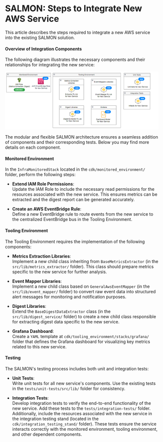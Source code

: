 # SALMON: Steps to Integrate New AWS Service

This article describes the steps required to integrate a new AWS service into the existing SALMON solution. 

#### Overview of Integration Components

The following diagram illustrates the necessary components and their relationships for integrating the new service: 

![Overview](/docs/images/new-service.png "Overview")

The modular and flexible SALMON architecture ensures a seamless addition of components and their corresponding tests. Below you may find more details on each component.

#### Monitored Environment

In the `InfraMonitoredStack` located in the `cdk/monitored_environment/` folder, perform the following steps:

- **Extend IAM Role Permissions**: \
    Update the IAM Role to include the necessary read permissions for the resources associated with the new service. This ensures metrics can be extracted and the digest report can be generated accurately. 

- **Create an AWS EventBridge Rule**: \
    Define a new EventBridge rule to route events from the new service to the centralized EventBridge bus in the Tooling Environment.

#### Tooling Environment

The Tooling Environment requires the implementation of the following components:

- **Metrics Extraction Libraries**: \
    Implement a new child class inheriting from `BaseMetricsExtractor` (in the `src/lib/metrics_extractor/` folder). This class should prepare metrics specific to the new service for further analysis.

- **Event Mapper Libraries**: \
    Implement a new child class based on `GeneralAwsEventMapper` (in the `src/lib/event_mapper/` folder) to convert raw event data into structured alert messages for monitoring and notification purposes.

- **Digest Libraries**: \
    Extend the `BaseDigestDataExtractor` class (in the `src/lib/digest_service/` folder) to create a new child class responsible for extracting digest data specific to the new service.

- **Grafana Dashboard**: \
    Create a `YAML` template at `cdk/tooling_environment/stacks/grafana/` folder that defines the Grafana dashboard for visualizing key metrics related to this new service.

#### Testing
The SALMON's testing process includes both unit and integration tests:

- **Unit Tests**: \
    Write unit tests for all new service's components. Use the existing tests in the `tests/unit-tests/src/lib/` folder for consistency.

- **Integration Tests**: \
    Develop integration tests to verify the end-to-end functionality of the new service. Add these tests to the `tests/integration-tests/` folder. Additionally, include the resources associated with the new service in the integration testing stand (located in the `cdk/integration_testing_stand/` folder). These tests ensure the service interacts correctly with the monitored environment, tooling environment, and other dependent components.
